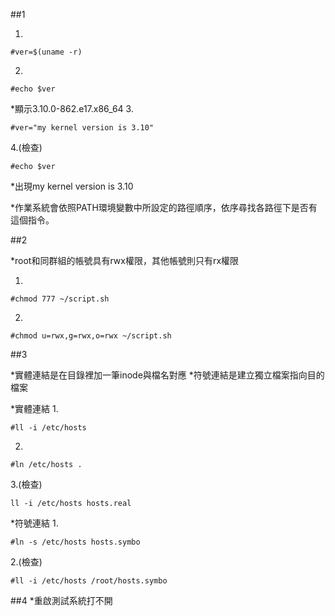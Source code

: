 ##1

1. 

```#ver=$(uname -r)```
 
2.
```
#echo $ver
``` 
*顯示3.10.0-862.e17.x86_64
3.
```
#ver="my kernel version is 3.10"
```
4.(檢查)
```
#echo $ver
```
*出現my kernel version is 3.10

*作業系統會依照PATH環境變數中所設定的路徑順序，依序尋找各路徑下是否有這個指令。

##2

*root和同群組的帳號具有rwx權限，其他帳號則只有rx權限

1.
```
#chmod 777 ~/script.sh
```
2.
```
#chmod u=rwx,g=rwx,o=rwx ~/script.sh
```

##3

*實體連結是在目錄裡加一筆inode與檔名對應
*符號連結是建立獨立檔案指向目的檔案

*實體連結
1.
```
#ll -i /etc/hosts
``` 
2.
```
#ln /etc/hosts .
```
3.(檢查) 
```
ll -i /etc/hosts hosts.real
```

*符號連結
1.
```
#ln -s /etc/hosts hosts.symbo
```
2.(檢查) 
```
#ll -i /etc/hosts /root/hosts.symbo
```

##4
*重啟測試系統打不開
